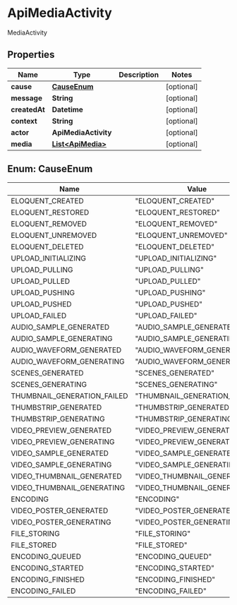 

# ApiMediaActivity

MediaActivity

## Properties

| Name | Type | Description | Notes |
|------------ | ------------- | ------------- | -------------|
|**cause** | [**CauseEnum**](#CauseEnum) |  |  [optional] |
|**message** | **String** |  |  [optional] |
|**createdAt** | **Datetime** |  |  [optional] |
|**context** | **String** |  |  [optional] |
|**actor** | **ApiMediaActivity** |  |  [optional] |
|**media** | [**List&lt;ApiMedia&gt;**](ApiMedia.md) |  |  [optional] |



## Enum: CauseEnum

| Name | Value |
|---- | -----|
| ELOQUENT_CREATED | &quot;ELOQUENT_CREATED&quot; |
| ELOQUENT_RESTORED | &quot;ELOQUENT_RESTORED&quot; |
| ELOQUENT_REMOVED | &quot;ELOQUENT_REMOVED&quot; |
| ELOQUENT_UNREMOVED | &quot;ELOQUENT_UNREMOVED&quot; |
| ELOQUENT_DELETED | &quot;ELOQUENT_DELETED&quot; |
| UPLOAD_INITIALIZING | &quot;UPLOAD_INITIALIZING&quot; |
| UPLOAD_PULLING | &quot;UPLOAD_PULLING&quot; |
| UPLOAD_PULLED | &quot;UPLOAD_PULLED&quot; |
| UPLOAD_PUSHING | &quot;UPLOAD_PUSHING&quot; |
| UPLOAD_PUSHED | &quot;UPLOAD_PUSHED&quot; |
| UPLOAD_FAILED | &quot;UPLOAD_FAILED&quot; |
| AUDIO_SAMPLE_GENERATED | &quot;AUDIO_SAMPLE_GENERATED&quot; |
| AUDIO_SAMPLE_GENERATING | &quot;AUDIO_SAMPLE_GENERATING&quot; |
| AUDIO_WAVEFORM_GENERATED | &quot;AUDIO_WAVEFORM_GENERATED&quot; |
| AUDIO_WAVEFORM_GENERATING | &quot;AUDIO_WAVEFORM_GENERATING&quot; |
| SCENES_GENERATED | &quot;SCENES_GENERATED&quot; |
| SCENES_GENERATING | &quot;SCENES_GENERATING&quot; |
| THUMBNAIL_GENERATION_FAILED | &quot;THUMBNAIL_GENERATION_FAILED&quot; |
| THUMBSTRIP_GENERATED | &quot;THUMBSTRIP_GENERATED&quot; |
| THUMBSTRIP_GENERATING | &quot;THUMBSTRIP_GENERATING&quot; |
| VIDEO_PREVIEW_GENERATED | &quot;VIDEO_PREVIEW_GENERATED&quot; |
| VIDEO_PREVIEW_GENERATING | &quot;VIDEO_PREVIEW_GENERATING&quot; |
| VIDEO_SAMPLE_GENERATED | &quot;VIDEO_SAMPLE_GENERATED&quot; |
| VIDEO_SAMPLE_GENERATING | &quot;VIDEO_SAMPLE_GENERATING&quot; |
| VIDEO_THUMBNAIL_GENERATED | &quot;VIDEO_THUMBNAIL_GENERATED&quot; |
| VIDEO_THUMBNAIL_GENERATING | &quot;VIDEO_THUMBNAIL_GENERATING&quot; |
| ENCODING | &quot;ENCODING&quot; |
| VIDEO_POSTER_GENERATED | &quot;VIDEO_POSTER_GENERATED&quot; |
| VIDEO_POSTER_GENERATING | &quot;VIDEO_POSTER_GENERATING&quot; |
| FILE_STORING | &quot;FILE_STORING&quot; |
| FILE_STORED | &quot;FILE_STORED&quot; |
| ENCODING_QUEUED | &quot;ENCODING_QUEUED&quot; |
| ENCODING_STARTED | &quot;ENCODING_STARTED&quot; |
| ENCODING_FINISHED | &quot;ENCODING_FINISHED&quot; |
| ENCODING_FAILED | &quot;ENCODING_FAILED&quot; |



